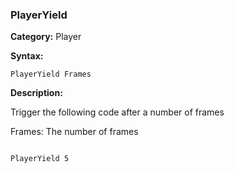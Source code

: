 ### PlayerYield

**Category:**
Player

**Syntax:**

```scorpionengine
PlayerYield Frames
```

**Description:**

Trigger the following code after a number of frames

Frames: The number of frames

```scorpionengine

PlayerYield 5

```
